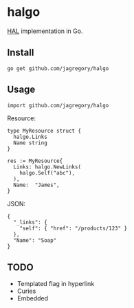 # halgo

[HAL](http://stateless.co/hal_specification.html) implementation in Go.

## Install

    go get github.com/jagregory/halgo

## Usage

    import github.com/jagregory/halgo

Resource:

    type MyResource struct {
      halgo.Links
      Name string
    }

    res := MyResource{
      Links: halgo.NewLinks(
        halgo.Self("abc"),
      ),
      Name:  "James",
    }

JSON:

    {
      "_links": {
        "self": { "href": "/products/123" }
      },
      "Name": "Soap"
    }

## TODO

* Templated flag in hyperlink
* Curies
* Embedded